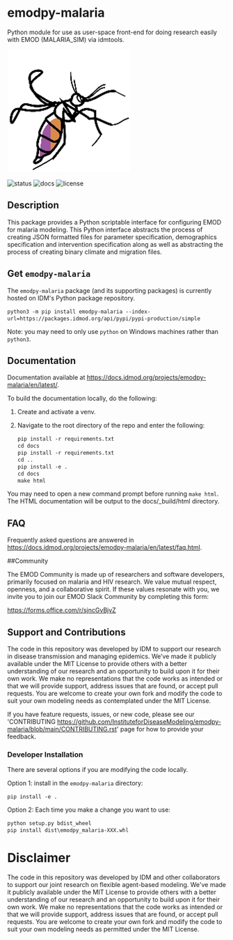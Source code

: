 # emodpy-malaria

Python module for use as user-space front-end for doing research easily with EMOD (MALARIA_SIM) via idmtools.

![mosquito](media/jorussell-mosquito.png)

![status](https://github.com/clorton/emodpy-malaria-singlebranch/workflows/Rebuild%20Malaria%20Docs/badge.svg) ![docs](https://readthedocs.org/projects/emodpy-malaria/badge/?version=latest) ![license](https://img.shields.io/badge/License-MIT-brightgreen.svg)

## Description

This package provides a Python scriptable interface for configuring EMOD for malaria modeling. This Python interface abstracts the process of creating JSON formatted files for parameter specification, demographics specification and intervention specification along as well as abstracting the process of creating binary climate and migration files.

## Get `emodpy-malaria`

The `emodpy-malaria` package (and its supporting packages) is currently hosted on IDM's Python package repository.

```shell
python3 -m pip install emodpy-malaria --index-url=https://packages.idmod.org/api/pypi/pypi-production/simple
```

Note: you may need to only use `python` on Windows machines rather than `python3`.

## Documentation

Documentation available at https://docs.idmod.org/projects/emodpy-malaria/en/latest/.

To build the documentation locally, do the following:

1. Create and activate a venv.
2. Navigate to the root directory of the repo and enter the following:

    ```
    pip install -r requirements.txt
    cd docs
    pip install -r requirements.txt
    cd ..
    pip install -e .
    cd docs
    make html
    ```
You may need to open a new command prompt before running `make html`. The HTML 
documentation will be output to the docs/_build/html directory. 

## FAQ

Frequently asked questions are answered in https://docs.idmod.org/projects/emodpy-malaria/en/latest/faq.html.

##Community

The EMOD Community is made up of researchers and software developers, primarily focused on malaria and HIV research.
We value mutual respect, openness, and a collaborative spirit. If these values resonate with you, 
we invite you to join our EMOD Slack Community by completing this form:

https://forms.office.com/r/sjncGvBjvZ


## Support and Contributions

The code in this repository was developed by IDM to support our research in disease
transmission and managing epidemics. We’ve made it publicly available under the MIT
License to provide others with a better understanding of our research and an opportunity
to build upon it for their own work. We make no representations that the code works as
intended or that we will provide support, address issues that are found, or accept pull
requests. You are welcome to create your own fork and modify the code to suit your own
modeling needs as contemplated under the MIT License.

If you have feature requests, issues, or new code, please see our
'CONTRIBUTING <https://github.com/InstituteforDiseaseModeling/emodpy-malaria/blob/main/CONTRIBUTING.rst>' page
for how to provide your feedback.

### Developer Installation
There are several options if you are modifying the code locally.

Option 1:
install in the `emodpy-malaria` directory:
```
pip install -e .
```

Option 2:
Each time you make a change you want to use:
```
python setup.py bdist_wheel
pip install dist\emodpy_malaria-XXX.whl 
```

# Disclaimer

The code in this repository was developed by IDM and other collaborators to support our joint research on flexible agent-based modeling.
 We've made it publicly available under the MIT License to provide others with a better understanding of our research and an opportunity to build upon it for 
 their own work. We make no representations that the code works as intended or that we will provide support, address issues that are found, or accept pull requests.
 You are welcome to create your own fork and modify the code to suit your own modeling needs as permitted under the MIT License.

